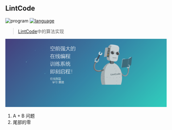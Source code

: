 ## LintCode

![program](https://img.shields.io/badge/program-java-ff69b4.svg)
[![language](https://img.shields.io/badge/language-English-blue.svg)](./README.md)

> [LintCode](https://www.lintcode.com/)中的算法实现

![LintCode](LintCode.gif)

1. A + B 问题
2. 尾部的零
